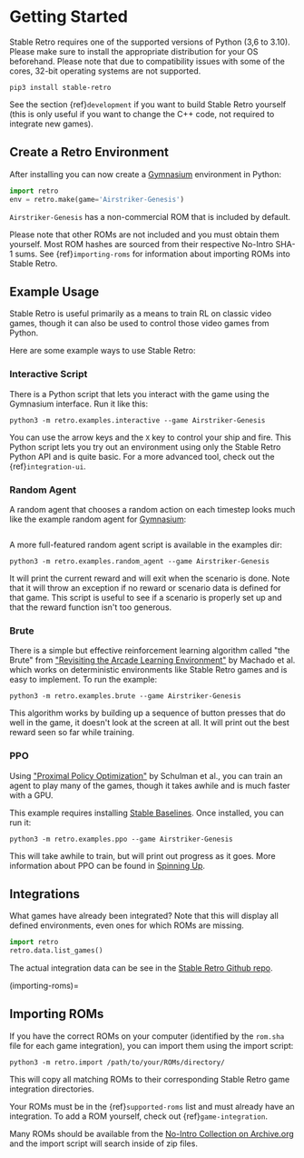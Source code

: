 # Getting Started

Stable Retro requires one of the supported versions of Python (3,6 to 3.10). Please make sure to install the appropriate distribution for your OS beforehand. Please note that due to compatibility issues with some of the cores, 32-bit operating systems are not supported.

```shell
pip3 install stable-retro
```

See the section {ref}`development` if you want to build Stable Retro yourself (this is only useful if you want to change the C++ code, not required to integrate new games).

## Create a Retro Environment

After installing you can now create a [Gymnasium](https://gymnasium.farama.org/) environment in Python:

```python
import retro
env = retro.make(game='Airstriker-Genesis')
```

`Airstriker-Genesis` has a non-commercial ROM that is included by default.

Please note that other ROMs are not included and you must obtain them yourself.  Most ROM hashes are sourced from their respective No-Intro SHA-1 sums.  See {ref}`importing-roms` for information about importing ROMs into Stable Retro.

## Example Usage

Stable Retro is useful primarily as a means to train RL on classic video games, though it can also be used to control those video games from Python.

Here are some example ways to use Stable Retro:

### Interactive Script

There is a Python script that lets you interact with the game using the Gymnasium interface.  Run it like this:

```shell
python3 -m retro.examples.interactive --game Airstriker-Genesis
```

You can use the arrow keys and the `X` key to control your ship and fire.  This Python script lets you try out an environment using only the Stable Retro Python API and is quite basic.  For a more advanced tool, check out the {ref}`integration-ui`.

### Random Agent

A random agent that chooses a random action on each timestep looks much like the example random agent for [Gymnasium](https://gymnasium.farama.org/):

```{literalinclude} ../retro/examples/trivial_random_agent.py
```

A more full-featured random agent script is available in the examples dir:

```shell
python3 -m retro.examples.random_agent --game Airstriker-Genesis
```

It will print the current reward and will exit when the scenario is done. Note that it will throw an exception if no reward or scenario data is defined for that game. This script is useful to see if a scenario is properly set up and that the reward function isn't too generous.

### Brute

There is a simple but effective reinforcement learning algorithm called "the Brute" from ["Revisiting the Arcade Learning Environment"](https://arxiv.org/abs/1709.06009)  by Machado et al. which works on deterministic environments like Stable Retro games and is easy to implement.  To run the example:

```shell
python3 -m retro.examples.brute --game Airstriker-Genesis
```

This algorithm works by building up a sequence of button presses that do well in the game, it doesn't look at the screen at all.  It will print out the best reward seen so far while training.

### PPO

Using ["Proximal Policy Optimization"](https://arxiv.org/abs/1707.06347) by Schulman et al., you can train an agent to play many of the games, though it takes awhile and is much faster with a GPU.

This example requires installing [Stable Baselines](https://github.com/DLR-RM/stable-baselines3).  Once installed, you can run it:

```shell
python3 -m retro.examples.ppo --game Airstriker-Genesis
```

This will take awhile to train, but will print out progress as it goes.  More information about PPO can be found in [Spinning Up](https://spinningup.openai.com/en/latest/algorithms/ppo.html).

## Integrations

What games have already been integrated?  Note that this will display all defined environments, even ones for which ROMs are missing.

```python
import retro
retro.data.list_games()
```

The actual integration data can be see in the [Stable Retro Github repo](https://github.com/farama-foundation/stable-retro/tree/master/retro/data/stable).

(importing-roms)=

## Importing ROMs

If you have the correct ROMs on your computer (identified by the `rom.sha` file for each game integration), you can import them using the import script:

```shell
python3 -m retro.import /path/to/your/ROMs/directory/
```

This will copy all matching ROMs to their corresponding Stable Retro game integration directories.

Your ROMs must be in the {ref}`supported-roms` list and must already have an integration.  To add a ROM yourself, check out {ref}`game-integration`.

Many ROMs should be available from the [No-Intro Collection on Archive.org](https://archive.org/details/No-Intro-Collection_2016-01-03_Fixed) and the import script will search inside of zip files.
